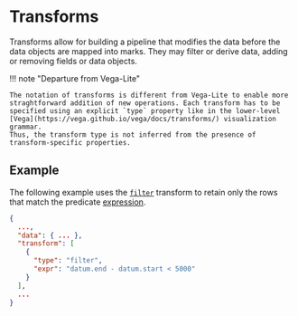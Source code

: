 # Transforms

Transforms allow for building a pipeline that modifies the data before the data
objects are mapped into marks. They may filter or derive data, adding or
removing fields or data objects.

!!! note "Departure from Vega-Lite"

    The notation of transforms is different from Vega-Lite to enable more
    straghtforward addition of new operations. Each transform has to be
    specified using an explicit `type` property like in the lower-level
    [Vega](https://vega.github.io/vega/docs/transforms/) visualization grammar.
    Thus, the transform type is not inferred from the presence of
    transform-specific properties.

## Example

The following example uses the [`filter`](filter.md) transform to retain
only the rows that match the predicate [expression](../expressions.md).

```json
{
  ...,
  "data": { ... },
  "transform": [
    {
      "type": "filter",
      "expr": "datum.end - datum.start < 5000"
    }
  ],
  ...
}
```
